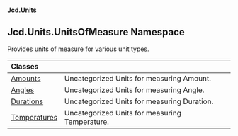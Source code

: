#### [Jcd.Units](index.md 'index')

## Jcd.Units.UnitsOfMeasure Namespace

Provides units of measure for various unit types.

| Classes | |
| :--- | :--- |
| [Amounts](Amounts.md 'Jcd.Units.UnitsOfMeasure.Amounts') | Uncategorized Units for measuring Amount. |
| [Angles](Angles.md 'Jcd.Units.UnitsOfMeasure.Angles') | Uncategorized Units for measuring Angle. |
| [Durations](Durations.md 'Jcd.Units.UnitsOfMeasure.Durations') | Uncategorized Units for measuring Duration. |
| [Temperatures](Temperatures.md 'Jcd.Units.UnitsOfMeasure.Temperatures') | Uncategorized Units for measuring Temperature. |
